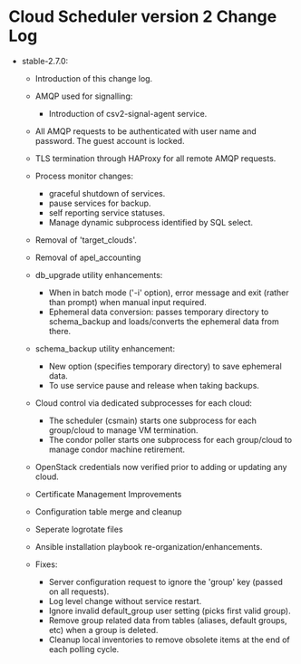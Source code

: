 # Cloud Scheduler version 2 Change Log

- stable-2.7.0:
  - Introduction of this change log.

  - AMQP used for signalling:
    - Introduction of csv2-signal-agent service.

  - All AMQP requests to be authenticated with user name and password. The guest account is locked. 

  - TLS termination through HAProxy for all remote AMQP requests.

  - Process monitor changes:
    - graceful shutdown of services.
    - pause services for backup. 
    - self reporting service statuses.
    - Manage dynamic subprocess identified by SQL select.

  - Removal of 'target_clouds'.
  
  - Removal of apel_accounting

  - db_upgrade utility enhancements:
    - When in batch mode ('-i' option), error message and exit (rather than prompt) when manual input required.
    - Ephemeral data conversion: passes temporary directory to schema_backup and loads/converts the ephemeral
      data from there.

  - schema_backup utility enhancement:
    - New option (specifies temporary directory) to save ephemeral data.
    - To use service pause and release when taking backups.

  - Cloud control via dedicated subprocesses for each cloud:
    - The scheduler (csmain) starts one subprocess for each group/cloud to manage VM termination.
    - The condor poller starts one subprocess for each group/cloud to manage condor machine retirement.  
 
  - OpenStack credentials now verified prior to adding or updating any cloud.
  
  - Certificate Management Improvements
  
  - Configuration table merge and cleanup 
  
  - Seperate logrotate files
  
  - Ansible installation playbook re-organization/enhancements.
  
  - Fixes:
    - Server configuration request to ignore the 'group' key (passed on all requests).
    - Log level change without service restart.
    - Ignore invalid default_group user setting (picks first valid group). 
    - Remove group related data from tables (aliases, default groups, etc) when a group is deleted.
    - Cleanup local inventories to remove obsolete items at the end of each polling cycle.


